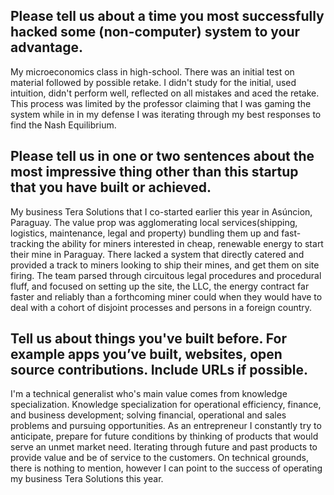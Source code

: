 ## Please tell us about a time you most successfully hacked some (non-computer) system to your advantage.

My microeconomics class in high-school. There was an initial test on material followed by possible retake. I didn't study for the initial, used intuition, didn't perform well, reflected on all mistakes and aced the retake. 
This process was limited by the professor claiming that I was gaming the system while in in my defense I was iterating through my best responses to find the Nash Equilibrium.

## Please tell us in one or two sentences about the most impressive thing other than this startup that you have built or achieved.

My business Tera Solutions that I co-started earlier this year in Asúncion, Paraguay. 
The value prop was agglomerating local services(shipping, logistics, maintenance, legal and property) bundling them up and fast-tracking the ability for miners interested in cheap, renewable energy to start their mine in Paraguay.
There lacked a system that directly catered and provided a track to miners looking to ship their mines, and get them on site firing. 
The team parsed through circuitous legal procedures and procedural fluff, and focused on setting up the site, the LLC, the energy contract far faster 
and reliably than a forthcoming miner could when they would have to deal with a cohort of disjoint processes and persons in a foreign country.

## Tell us about things you've built before. For example apps you’ve built, websites, open source contributions. Include URLs if possible.

I'm a technical generalist who's main value comes from knowledge specialization. Knowledge specialization for operational efficiency, finance, and business development; solving financial, operational and sales problems and pursuing opportunities.
As an entrepreneur I constantly try to anticipate, prepare for future conditions by thinking of products that would serve an unmet market need. Iterating through future and past products to provide value and be of service to the customers. 
On technical grounds, there is nothing to mention, however I can point to the success of operating my business Tera Solutions this year. 

<!-- I wonder if it would be better if you used your answer for question 2 on question 3. Im just thinking out loud -->
